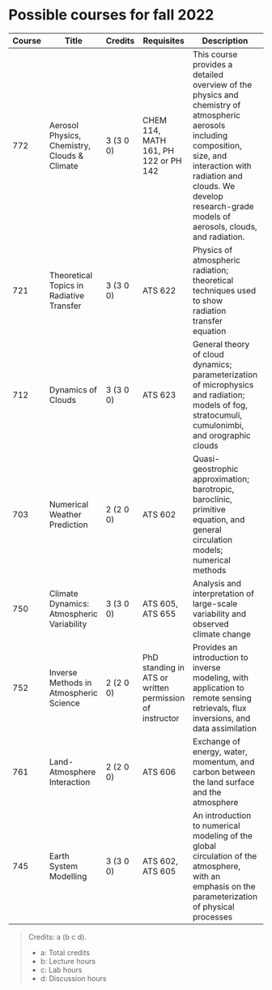 # Possible courses for fall 2022

| Course | Title                                        | Credits   | Requisites                                              | Description                                                                                                                                                                                                                                | Offered         |
| ------ | -------------------------------------------- | --------- | ------------------------------------------------------- | ------------------------------------------------------------------------------------------------------------------------------------------------------------------------------------------------------------------------------------------ | --------------- |
| 772    | Aerosol Physics, Chemistry, Clouds & Climate | 3 (3 0 0) | CHEM 114, MATH 161, PH 122 or PH 142                    | This course provides a detailed overview of the physics and chemistry of atmospheric aerosols including composition, size, and interaction with radiation and clouds. We develop research-grade models of aerosols, clouds, and radiation. | Varies          |
| 721    | Theoretical Topics in Radiative Transfer     | 3 (3 0 0) | ATS 622                                                 | Physics of atmospheric radiation; theoretical techniques used to show radiation transfer equation                                                                                                                                          | Fall            |
| 712    | Dynamics of Clouds                           | 3 (3 0 0) | ATS 623                                                 | General theory of cloud dynamics; parameterization of microphysics and radiation; models of fog, stratocumuli, cumulonimbi, and orographic clouds                                                                                          | Fall even years |
| 703    | Numerical Weather Prediction                 | 2 (2 0 0) | ATS 602                                                 | Quasi-geostrophic approximation; barotropic, baroclinic, primitive equation, and general circulation models; numerical methods                                                                                                             | Fall even years |
| 750    | Climate Dynamics: Atmospheric Variability    | 3 (3 0 0) | ATS 605, ATS 655                                        | Analysis and interpretation of large-scale variability and observed climate change                                                                                                                                                         | Fall even years |
| 752    | Inverse Methods in Atmospheric Science       | 2 (2 0 0) | PhD standing in ATS or written permission of instructor | Provides an introduction to inverse modeling, with application to remote sensing retrievals, flux inversions, and data assimilation                                                                                                        | Fall even years |
| 761    | Land-Atmosphere Interaction                  | 2 (2 0 0) | ATS 606                                                 | Exchange of energy, water, momentum, and carbon between the land surface and the atmosphere                                                                                                                                                | Fall            |
| 745    | Earth System Modelling                       | 3 (3 0 0) | ATS 602, ATS 605                                        | An introduction to numerical modeling of the global circulation of the atmosphere, with an emphasis on the parameterization of physical processes                                                                                          | Fall even years |

> Credits: a (b c d).
>
> - a: Total credits
> - b: Lecture hours
> - c: Lab hours
> - d: Discussion hours
